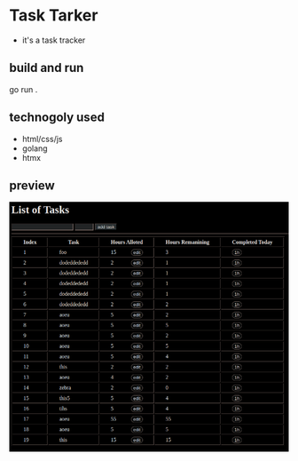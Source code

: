 # Task Tarker 
- it's a task tracker

## build and run
go run .

## technogoly used
- html/css/js
- golang 
- htmx

## preview
![front-image](./static/task-tracker.png)
